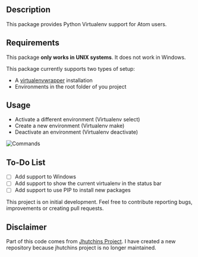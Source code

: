 ## Description

This package provides Python Virtualenv support for Atom users.

## Requirements

This package **only works in UNIX systems**. It does not work in Windows.

This package currently supports two types of setup:

* A [virtualenvwrapper](https://pypi.python.org/pypi/virtualenvwrapper) installation
* Environments in the root folder of you project

## Usage

* Activate a different environment (Virtualenv select)
* Create a new environment (Virtualenv make)
* Deactivate an environment (Virtualenv deactivate)

![Commands](https://cloud.githubusercontent.com/assets/1611808/21472334/671a0614-cabb-11e6-9b33-3ba1459ca072.png)

## To-Do List

 - [ ] Add support to Windows
 - [ ] Add support to show the current virtualenv in the status bar
 - [ ] Add support to use PIP to install new packages

This project is on initial development. Feel free to contribute reporting bugs, improvements or creating pull requests.

## Disclaimer

Part of this code comes from [Jhutchins Project](https://github.com/jhutchins/virtualenv). I have created a new repository because jhutchins project is no longer maintained.
